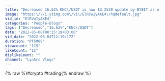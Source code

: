 ```yaml
---
title: "Decreased 16.62% KNC\/USDT is now $3.2520 update by BYBIT as of 04May2022"
image: "https:\/\/i.ytimg.com\/vi\/ElRVwIyAXE4\/hqdefault.jpg"
vid_id: "ElRVwIyAXE4"
categories: "People-Blogs"
tags: ["Decreased","16.62%","KNC\/USDT"]
date: "2022-05-08T08:15:19+03:00"
vid_date: "2022-05-04T12:19:17Z"
duration: "PT6M6S"
viewcount: "115"
likeCount: "11"
dislikeCount: ""
channel: "LynArc Vlogs"
---
```

{% raw %}#crypto #trading{% endraw %}
